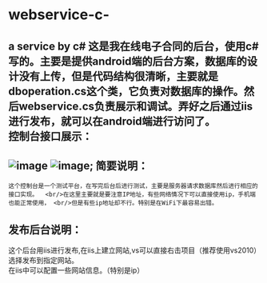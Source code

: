 # webservice-c-
a service by c#
这是我在线电子合同的后台，使用c#写的。主要是提供android端的后台方案，数据库的设计没有上传，但是代码结构很清晰，主要就是dboperation.cs这个类，它负责对数据库的操作。然后webservice.cs负责展示和调试。弄好之后通过iis进行发布，就可以在android端进行访问了。   <br/>
控制台接口展示：
-----------------------------------
![image]("https://github.com/zengsang/webservice-c-/blob/master/image/show1.png")
![image]("https://github.com/zengsang/webservice-c-/blob/master/image/show2.png");
简要说明：
-----------------------------------
    这个控制台是一个测试平台，在写完后台后进行测试，主要是服务器请求数据库然后进行相应的接口实现。  <br/>在这里主要就是要注意IP地址，有些网络情况下可以直接使用ip，手机端也能正常使用， <br/>但是有些ip地址却不行。特别是在WiFi下最容易出错。
发布后台说明：
-----------------------------------
这个后台用iis进行发布,在iis上建立网站,vs可以直接右击项目（推荐使用vs2010）选择发布到指定网站。  <br/>在iis中可以配置一些网站信息。（特别是ip）

